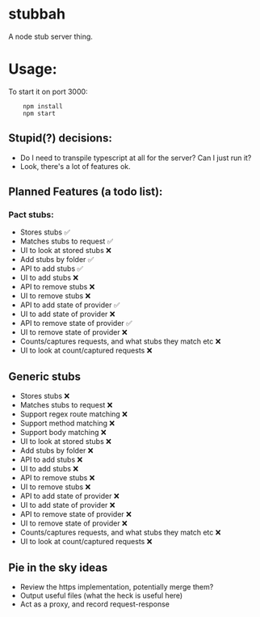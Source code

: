 # stubbah

A node stub server thing.

# Usage:

To start it on port 3000:

```
    npm install
    npm start
```

## Stupid(?) decisions:

- Do I need to transpile typescript at all for the server? Can I just run it?
- Look, there's a lot of features ok.

## Planned Features (a todo list):

### Pact stubs:

- Stores stubs ✅
- Matches stubs to request ✅
- UI to look at stored stubs ❌
- Add stubs by folder ✅
- API to add stubs ✅
- UI to add stubs ❌
- API to remove stubs ❌
- UI to remove stubs ❌
- API to add state of provider ✅
- UI to add state of provider ❌
- API to remove state of provider ✅
- UI to remove state of provider ❌
- Counts/captures requests, and what stubs they match etc ❌
- UI to look at count/captured requests ❌

## Generic stubs

- Stores stubs ❌
- Matches stubs to request ❌
- Support regex route matching ❌
- Support method matching ❌
- Support body matching ❌
- UI to look at stored stubs ❌
- Add stubs by folder ❌
- API to add stubs ❌
- UI to add stubs ❌
- API to remove stubs ❌
- UI to remove stubs ❌
- API to add state of provider ❌
- UI to add state of provider ❌
- API to remove state of provider ❌
- UI to remove state of provider ❌
- Counts/captures requests, and what stubs they match etc ❌
- UI to look at count/captured requests ❌

## Pie in the sky ideas

- Review the https implementation, potentially merge them?
- Output useful files (what the heck is useful here)
- Act as a proxy, and record request-response
